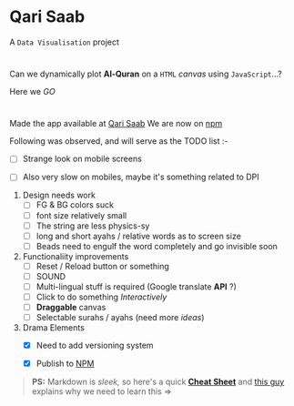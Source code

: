 # Qari Saab


A `Data Visualisation` project
#

Can we dynamically plot **Al-Quran** on a `HTML` *canvas* using `JavaScript`...?

Here we *GO*

#
Made the app available at [Qari Saab](https://qarisaab.surge.sh)
We are now on [npm](https://www.npmjs.com/package/qarisaab)

Following was observed, and will serve as the TODO list :-
* [ ] Strange look on mobile screens

* [ ] Also very slow on mobiles, maybe it's something related to DPI


1. Design needs work
   * [ ] FG & BG colors suck
   * [ ] font size relatively small
   * [ ] The string are less physics-sy
   * [ ] long and short ayahs / relative words as to screen size
   * [ ] Beads need to engulf the word completely and go invisible soon
2. Functionaliity improvements
   * [ ] Reset / Reload button or something
   * [ ] SOUND
   * [ ] Multi-lingual stuff is required (Google translate **API** ?)
   * [ ] Click to do something *Interactively*
   * [ ] **Draggable** canvas
   * [ ] Selectable surahs / ayahs (need more *ideas*)
3. Drama Elements  
   * [x] Need to add versioning system 
   * [x] Publish to [NPM](https://www.npmjs.com/package/qarisaab)



> **PS:** Markdown is *sleek,* so here's a quick [**Cheat Sheet**](https://github.com/adam-p/markdown-here/wiki/Markdown-Cheatsheet) and  [this guy](https://www.toptal.com/web/markdown-the-writing-tool-for-software-developers) explains why we need to learn this =>
